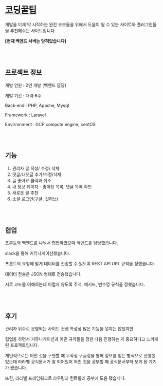 # [코딩꿀팁](https://honeytip.kro.kr)      
개발을 이제 막 시작하는 완전 초보들을 위해서 도움이 될 수 있는 사이트와 플러그인들을 추천해주는 사이트입니다.   

__[현재 백엔드 서버는 닫혀있습니다]__   

<br/> <br/>

## 프로젝트 정보   
개발 인원 : 2인 개발 (백엔드 담당)         

개발 기간 : 대략 6주

Back-end : PHP, Apache, Mysql   

Framework : Laravel   

Envrironment : GCP compute engine, centOS

<br/> <br/>

## 기능   
 1. 관리자 글 작성/ 수정/ 삭제   
 2. 댓글/대댓글 추가/수정/삭제   
 3. 글 좋아요 클릭과 취소   
 4. 내 정보 페이지 - 좋아요 목록, 댓글 목록 확인   
 5. 새로운 글 추천   
 6. 소셜 로그인(구글, 깃허브)   

<br/><br/>

## 협업      
프론트와 백엔드를 나눠서 협업하였으며 백엔드를 담당했습니다.   

slack을 통해 커뮤니케이션했습니다.   

프론트의 요청에 맞게 데이터를 전송할 수 있도록 REST API URL 규칙을 정했습니다.   

데이터 전송은 JSON 형태로 전송했습니다.   

서로 코드를 이해하는데 어렵지 않도록 주석, 메서드, 변수명 규칙을 정했습니다.   

<br/> <br/>

## 후기   
관리자 위주로 운영되는 사이트 컨셉 특성상 많은 기능을 넣지는 않았지만   

협업을 하면서 커뮤니케이션과 어떤 규칙들을 정한 다음 진행하는 게 중요하다고 느끼게 된 프로젝트입니다.   

개인적으로는 어떤 것을 구현할 때 무작정 구글링을 통해 정보를 얻는 방식으로 진행했었는데 라라벨 공식문서가 잘 되어있어 어떤 것을 공부할 때 공식문서부터 보게 된 계기가 됐습니다.   

또한, 라라벨 프레임워크로 라우팅과 컨트롤러 공부에 도움 됐습니다.
